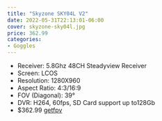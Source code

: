 ```yaml
---
title: "Skyzone SKY04L V2"
date: 2022-05-31T22:13:01-06:00
cover: skyzone-sky04l.jpg
price: 362.99
categories:
- Goggles
---
```


- Receiver: 5.8Ghz 48CH Steadyview Receiver
- Screen: LCOS
- Resolution: 1280X960
- Aspect Ratio: 4:3/16:9
- FOV (Diagonal): 39°
- DVR: H264, 60fps, SD Card support up to128Gb
- $362.99 [getfpv](https://www.getfpv.com/skyzone-sky04l-v2-lite-lcos-5-8ghz-48ch-fpv-goggles-w-steadyview-receiver.html)
